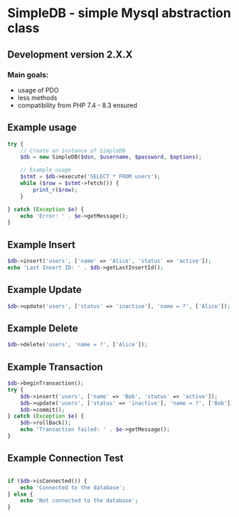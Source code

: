 # SimpleDB - simple Mysql abstraction class

## Development version 2.X.X

### Main goals:

- usage of PDO
- less methods
- compatibility from PHP 7.4 - 8.3 ensured

## Example usage

```php
try {
    // Create an instance of SimpleDB
    $db = new SimpleDB($dsn, $username, $password, $options);

    // Example usage
    $stmt = $db->execute('SELECT * FROM users');
    while ($row = $stmt->fetch()) {
        print_r($row);
    }

} catch (Exception $e) {
    echo 'Error: ' . $e->getMessage();
}

```

## Example Insert

```php
$db->insert('users', ['name' => 'Alice', 'status' => 'active']);
echo 'Last Insert ID: ' . $db->getLastInsertId();

```

## Example Update

```php
$db->update('users', ['status' => 'inactive'], 'name = ?', ['Alice']);

```

## Example Delete

```php
$db->delete('users', 'name = ?', ['Alice']);

```

## Example Transaction

```php
$db->beginTransaction();
try {
    $db->insert('users', ['name' => 'Bob', 'status' => 'active']);
    $db->update('users', ['status' => 'inactive'], 'name = ?', ['Bob']);
    $db->commit();
} catch (Exception $e) {
    $db->rollBack();
    echo 'Transaction failed: ' . $e->getMessage();
}

```

## Example Connection Test

```php

if ($db->isConnected()) {
    echo 'Connected to the database';
} else {
    echo 'Not connected to the database';
}

```